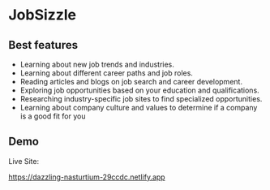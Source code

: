 
# JobSizzle 



##  Best features

- Learning about new job trends and industries.
- Learning about different career paths and job roles.
- Reading articles and blogs on job search and career development.
- Exploring job opportunities based on your education and qualifications.
- Researching industry-specific job sites to find specialized opportunities.
- Learning about company culture and values to determine if a company is a good fit for you

## Demo

Live Site:

https://dazzling-nasturtium-29ccdc.netlify.app